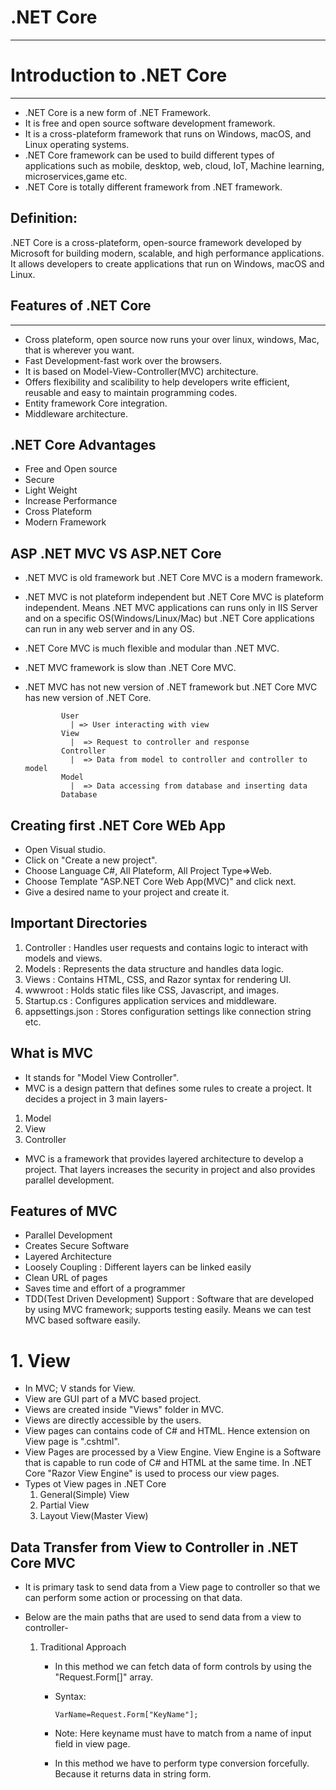 # .NET Core
--------------

# Introduction to .NET Core
-----------------------------

* .NET Core is a new form of .NET Framework.
* It is free and open source software development framework.
* It is a cross-plateform framework that runs on Windows, macOS, and Linux operating systems.
* .NET Core framework can be used to build different types of applications such as mobile, desktop, web, cloud, IoT, Machine learning, microservices,game etc.
* .NET Core is totally different framework from .NET framework.

## Definition:
.NET Core is a cross-plateform, open-source framework developed by Microsoft for building modern, scalable, and high performance applications. It allows developers to create applications that run on Windows, macOS and Linux.

## Features of .NET Core
--------------------------
* Cross plateform, open source now runs your over linux, windows, Mac, that is wherever you want.
* Fast Development-fast work over the browsers.
* It is based on Model-View-Controller(MVC) architecture.
* Offers flexibility and scalibility to help developers write efficient, reusable and easy to maintain programming codes.
* Entity framework Core integration.
* Middleware architecture.

## .NET Core Advantages
* Free and Open source
* Secure
* Light Weight
* Increase Performance
* Cross Plateform
* Modern Framework

## ASP .NET MVC VS ASP.NET Core
* .NET MVC is old framework but .NET Core MVC is a modern framework.
* .NET MVC is not plateform independent but .NET Core MVC is plateform independent. Means .NET MVC applications can runs only in IIS Server and on a specific OS(Windows/Linux/Mac) but .NET Core applications can run in any web server and in any OS.
* .NET Core MVC is much flexible and modular than .NET MVC.
* .NET MVC framework is slow than .NET Core MVC.
* .NET MVC has not new version of .NET framework but .NET Core MVC has new version of .NET Core.

              User
                | => User interacting with view
              View
                |  => Request to controller and response
              Controller
                |  => Data from model to controller and controller to model
              Model
                |  => Data accessing from database and inserting data
              Database

## Creating first .NET Core WEb App
* Open Visual studio.
* Click on "Create a new project".
* Choose Language C#, All Plateform, All Project Type=>Web.
* Choose Template "ASP.NET Core Web App(MVC)" and click next.
* Give a desired name to your project and create it.

## Important Directories
1. Controller : Handles user requests and contains logic to interact with models and views.
2. Models : Represents the data structure and handles data logic.
3. Views : Contains HTML, CSS, and Razor syntax for rendering UI.
4. wwwroot : Holds static files like CSS, Javascript, and images.
5. Startup.cs : Configures application services and middleware.
6. appsettings.json : Stores configuration settings like connection string etc.

## What is MVC
* It stands for "Model View Controller".
* MVC is a design pattern that defines some rules to create a project. It decides a project in 3 main layers-
1. Model
2. View
3. Controller

* MVC is a framework that provides layered architecture to develop a project. That layers increases the security in project and also provides parallel development.

## Features of MVC
* Parallel Development
* Creates Secure Software
* Layered Architecture
* Loosely Coupling : Different layers can be linked easily
* Clean URL of pages
* Saves time and effort of a programmer
* TDD(Test Driven Development) Support : Software that are developed by using MVC framework; supports testing easily. Means we can test MVC based software easily.

# 1. View
* In MVC; V stands for View.
* View are GUI part of a MVC based project.
* Views are created inside "Views" folder in MVC.
* Views are directly accessible by the users.
* View pages can contains code of C# and HTML. Hence extension on View page is ".cshtml".
* View Pages are processed by a View Engine. View Engine is a Software that is capable to run code of C# and HTML at the same time. In .NET Core "Razor View Engine" is used to process our view pages.
* Types ot View pages in .NET Core
  1. General(Simple) View
  2. Partial View
  3. Layout View(Master View)
 

## Data Transfer from View to Controller in .NET Core MVC
* It is primary task to send data from a View page to controller so that we can perform some action or processing on that data.
* Below are the main paths that are used to send data from a view to controller-
  
  1. Traditional Approach
     * In this method we can fetch data of form controls by using the "Request.Form[]" array.
     * Syntax:

           VarName=Request.Form["KeyName"];
           
     * Note: Here keyname must have to match from a name of input field in view page.
     * In this method we have to perform type conversion forcefully. Because it returns data in string form.










